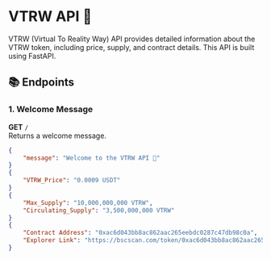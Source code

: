 # VTRW API 🚀

VTRW (Virtual To Reality Way) API provides detailed information about the VTRW token, including price, supply, and contract details. This API is built using FastAPI.

## 📚 Endpoints

### 1. Welcome Message
**GET** `/`  
Returns a welcome message.  
```json
{
    "message": "Welcome to the VTRW API 🚀"
}
{
    "VTRW_Price": "0.0009 USDT"
}
{
    "Max_Supply": "10,000,000,000 VTRW",
    "Circulating_Supply": "3,500,000,000 VTRW"
}
{
    "Contract Address": "0xac6d043bb8ac862aac265eebdc0287c47db98c0a",
    "Explorer Link": "https://bscscan.com/token/0xac6d043bb8ac862aac265eebdc0287c47db98c0a"
}

